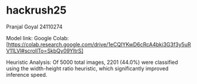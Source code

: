 # hackrush25

Pranjal Goyal
24110274

Model link:
Google Colab: [https://colab.research.google.com/drive/1eCQIYKwD6cRcA4bki3G3f3y5uRV11LVl#scrollTo=SkbQy09YltrS]

Heuristic Analysis:
  Of 5000 total images, 2201 (44.0%) were classified
  using the width-height ratio heuristic, which significantly improved inference speed.
